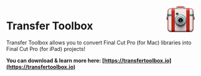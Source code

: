 <img src="https://github.com/latenitefilms/TransferToolbox/raw/main/docs/static/logo.png" align="right" width="15%" height="15%" />

# Transfer Toolbox

Transfer Toolbox allows you to convert Final Cut Pro (for Mac) libraries into Final Cut Pro (for iPad) projects!

**You can download & learn more here: [https://transfertoolbox.io](https://transfertoolbox.io)**